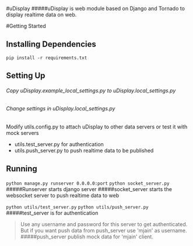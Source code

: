 #uDisplay
#####uDisplay is web module based on Django and Tornado to display realtime data on web.

#Getting Started

## Installing Dependencies
```pip install -r requirements.txt```

## Setting Up
###### Copy uDisplay.example_local_settings.py to uDisplay.local_settings.py
###### Change settings in uDisplay.local_settings.py

Modify utils.config.py to attach uDisplay to other data servers or test it with mock servers
* utils.test_server.py for authentication
* utils.push_server.py to push realtime data to be published

## Running
```python manage.py runserver 0.0.0.0:port```
```python socket_server.py```
#####Runserver starts django server
#####socket_server starts the websocket server to push realtime data to web

```python utils/test_server.py```
```python utils/push_server.py```
#####test_server is for authentication
>Use any username and password for this server to get authenticated. But if you want push data from push_server use 'mjain' as username.
#####push_server publish mock data for 'mjain' client.
